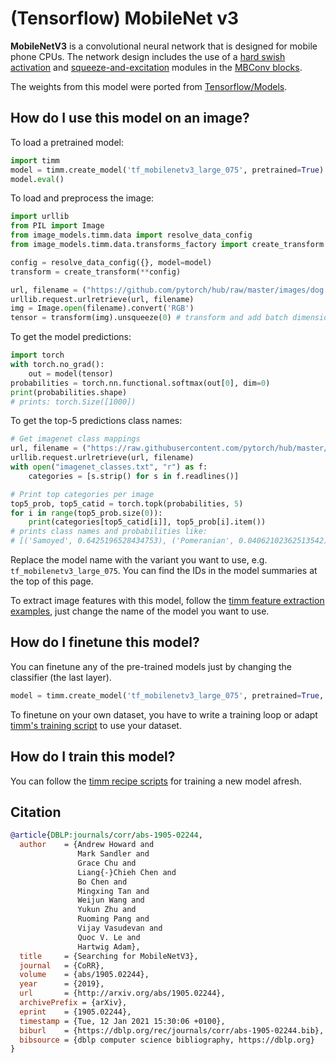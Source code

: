 # (Tensorflow) MobileNet v3

**MobileNetV3** is a convolutional neural network that is designed for mobile phone CPUs. The network design includes the use of a [hard swish activation](https://paperswithcode.com/method/hard-swish) and [squeeze-and-excitation](https://paperswithcode.com/method/squeeze-and-excitation-block) modules in the [MBConv blocks](https://paperswithcode.com/method/inverted-residual-block).

The weights from this model were ported from [Tensorflow/Models](https://github.com/tensorflow/models).

## How do I use this model on an image?
To load a pretrained model:

```python
import timm
model = timm.create_model('tf_mobilenetv3_large_075', pretrained=True)
model.eval()
```

To load and preprocess the image:
```python 
import urllib
from PIL import Image
from image_models.timm.data import resolve_data_config
from image_models.timm.data.transforms_factory import create_transform

config = resolve_data_config({}, model=model)
transform = create_transform(**config)

url, filename = ("https://github.com/pytorch/hub/raw/master/images/dog.jpg", "dog.jpg")
urllib.request.urlretrieve(url, filename)
img = Image.open(filename).convert('RGB')
tensor = transform(img).unsqueeze(0) # transform and add batch dimension
```

To get the model predictions:
```python
import torch
with torch.no_grad():
    out = model(tensor)
probabilities = torch.nn.functional.softmax(out[0], dim=0)
print(probabilities.shape)
# prints: torch.Size([1000])
```

To get the top-5 predictions class names:
```python
# Get imagenet class mappings
url, filename = ("https://raw.githubusercontent.com/pytorch/hub/master/imagenet_classes.txt", "imagenet_classes.txt")
urllib.request.urlretrieve(url, filename) 
with open("imagenet_classes.txt", "r") as f:
    categories = [s.strip() for s in f.readlines()]

# Print top categories per image
top5_prob, top5_catid = torch.topk(probabilities, 5)
for i in range(top5_prob.size(0)):
    print(categories[top5_catid[i]], top5_prob[i].item())
# prints class names and probabilities like:
# [('Samoyed', 0.6425196528434753), ('Pomeranian', 0.04062102362513542), ('keeshond', 0.03186424449086189), ('white wolf', 0.01739676296710968), ('Eskimo dog', 0.011717947199940681)]
```

Replace the model name with the variant you want to use, e.g. `tf_mobilenetv3_large_075`. You can find the IDs in the model summaries at the top of this page.

To extract image features with this model, follow the [timm feature extraction examples](https://rwightman.github.io/pytorch-image-models/feature_extraction/), just change the name of the model you want to use.

## How do I finetune this model?
You can finetune any of the pre-trained models just by changing the classifier (the last layer).
```python
model = timm.create_model('tf_mobilenetv3_large_075', pretrained=True, num_classes=NUM_FINETUNE_CLASSES)
```
To finetune on your own dataset, you have to write a training loop or adapt [timm's training
script](https://github.com/rwightman/pytorch-image-models/blob/master/train.py) to use your dataset.

## How do I train this model?

You can follow the [timm recipe scripts](https://rwightman.github.io/pytorch-image-models/scripts/) for training a new model afresh.

## Citation

```BibTeX
@article{DBLP:journals/corr/abs-1905-02244,
  author    = {Andrew Howard and
               Mark Sandler and
               Grace Chu and
               Liang{-}Chieh Chen and
               Bo Chen and
               Mingxing Tan and
               Weijun Wang and
               Yukun Zhu and
               Ruoming Pang and
               Vijay Vasudevan and
               Quoc V. Le and
               Hartwig Adam},
  title     = {Searching for MobileNetV3},
  journal   = {CoRR},
  volume    = {abs/1905.02244},
  year      = {2019},
  url       = {http://arxiv.org/abs/1905.02244},
  archivePrefix = {arXiv},
  eprint    = {1905.02244},
  timestamp = {Tue, 12 Jan 2021 15:30:06 +0100},
  biburl    = {https://dblp.org/rec/journals/corr/abs-1905-02244.bib},
  bibsource = {dblp computer science bibliography, https://dblp.org}
}
```

<!--
Type: model-index
Collections:
- Name: TF MobileNet V3
  Paper:
    Title: Searching for MobileNetV3
    URL: https://paperswithcode.com/paper/searching-for-mobilenetv3
Models:
- Name: tf_mobilenetv3_large_075
  In Collection: TF MobileNet V3
  Metadata:
    FLOPs: 194323712
    Parameters: 3990000
    File Size: 16097377
    Architecture:
    - 1x1 Convolution
    - Batch Normalization
    - Convolution
    - Dense Connections
    - Depthwise Separable Convolution
    - Dropout
    - Global Average Pooling
    - Hard Swish
    - Inverted Residual Block
    - ReLU
    - Residual Connection
    - Softmax
    - Squeeze-and-Excitation Block
    Tasks:
    - Image Classification
    Training Techniques:
    - RMSProp
    - Weight Decay
    Training Data:
    - ImageNet
    Training Resources: 4x4 TPU Pod
    ID: tf_mobilenetv3_large_075
    LR: 0.1
    Dropout: 0.8
    Crop Pct: '0.875'
    Momentum: 0.9
    Batch Size: 4096
    Image Size: '224'
    Weight Decay: 1.0e-05
    Interpolation: bilinear
  Code: https://github.com/rwightman/pytorch-image-models/blob/9a25fdf3ad0414b4d66da443fe60ae0aa14edc84/timm/models/mobilenetv3.py#L394
  Weights: https://github.com/rwightman/pytorch-image-models/releases/download/v0.1-weights/tf_mobilenetv3_large_075-150ee8b0.pth
  Results:
  - Task: Image Classification
    Dataset: ImageNet
    Metrics:
      Top 1 Accuracy: 73.45%
      Top 5 Accuracy: 91.34%
- Name: tf_mobilenetv3_large_100
  In Collection: TF MobileNet V3
  Metadata:
    FLOPs: 274535288
    Parameters: 5480000
    File Size: 22076649
    Architecture:
    - 1x1 Convolution
    - Batch Normalization
    - Convolution
    - Dense Connections
    - Depthwise Separable Convolution
    - Dropout
    - Global Average Pooling
    - Hard Swish
    - Inverted Residual Block
    - ReLU
    - Residual Connection
    - Softmax
    - Squeeze-and-Excitation Block
    Tasks:
    - Image Classification
    Training Techniques:
    - RMSProp
    - Weight Decay
    Training Data:
    - ImageNet
    Training Resources: 4x4 TPU Pod
    ID: tf_mobilenetv3_large_100
    LR: 0.1
    Dropout: 0.8
    Crop Pct: '0.875'
    Momentum: 0.9
    Batch Size: 4096
    Image Size: '224'
    Weight Decay: 1.0e-05
    Interpolation: bilinear
  Code: https://github.com/rwightman/pytorch-image-models/blob/9a25fdf3ad0414b4d66da443fe60ae0aa14edc84/timm/models/mobilenetv3.py#L403
  Weights: https://github.com/rwightman/pytorch-image-models/releases/download/v0.1-weights/tf_mobilenetv3_large_100-427764d5.pth
  Results:
  - Task: Image Classification
    Dataset: ImageNet
    Metrics:
      Top 1 Accuracy: 75.51%
      Top 5 Accuracy: 92.61%
- Name: tf_mobilenetv3_large_minimal_100
  In Collection: TF MobileNet V3
  Metadata:
    FLOPs: 267216928
    Parameters: 3920000
    File Size: 15836368
    Architecture:
    - 1x1 Convolution
    - Batch Normalization
    - Convolution
    - Dense Connections
    - Depthwise Separable Convolution
    - Dropout
    - Global Average Pooling
    - Hard Swish
    - Inverted Residual Block
    - ReLU
    - Residual Connection
    - Softmax
    - Squeeze-and-Excitation Block
    Tasks:
    - Image Classification
    Training Techniques:
    - RMSProp
    - Weight Decay
    Training Data:
    - ImageNet
    Training Resources: 4x4 TPU Pod
    ID: tf_mobilenetv3_large_minimal_100
    LR: 0.1
    Dropout: 0.8
    Crop Pct: '0.875'
    Momentum: 0.9
    Batch Size: 4096
    Image Size: '224'
    Weight Decay: 1.0e-05
    Interpolation: bilinear
  Code: https://github.com/rwightman/pytorch-image-models/blob/9a25fdf3ad0414b4d66da443fe60ae0aa14edc84/timm/models/mobilenetv3.py#L412
  Weights: https://github.com/rwightman/pytorch-image-models/releases/download/v0.1-weights/tf_mobilenetv3_large_minimal_100-8596ae28.pth
  Results:
  - Task: Image Classification
    Dataset: ImageNet
    Metrics:
      Top 1 Accuracy: 72.24%
      Top 5 Accuracy: 90.64%
- Name: tf_mobilenetv3_small_075
  In Collection: TF MobileNet V3
  Metadata:
    FLOPs: 48457664
    Parameters: 2040000
    File Size: 8242701
    Architecture:
    - 1x1 Convolution
    - Batch Normalization
    - Convolution
    - Dense Connections
    - Depthwise Separable Convolution
    - Dropout
    - Global Average Pooling
    - Hard Swish
    - Inverted Residual Block
    - ReLU
    - Residual Connection
    - Softmax
    - Squeeze-and-Excitation Block
    Tasks:
    - Image Classification
    Training Techniques:
    - RMSProp
    - Weight Decay
    Training Data:
    - ImageNet
    Training Resources: 16x GPUs
    ID: tf_mobilenetv3_small_075
    LR: 0.045
    Crop Pct: '0.875'
    Momentum: 0.9
    Batch Size: 4096
    Image Size: '224'
    Weight Decay: 4.0e-05
    Interpolation: bilinear
    RMSProp Decay: 0.9
  Code: https://github.com/rwightman/pytorch-image-models/blob/9a25fdf3ad0414b4d66da443fe60ae0aa14edc84/timm/models/mobilenetv3.py#L421
  Weights: https://github.com/rwightman/pytorch-image-models/releases/download/v0.1-weights/tf_mobilenetv3_small_075-da427f52.pth
  Results:
  - Task: Image Classification
    Dataset: ImageNet
    Metrics:
      Top 1 Accuracy: 65.72%
      Top 5 Accuracy: 86.13%
- Name: tf_mobilenetv3_small_100
  In Collection: TF MobileNet V3
  Metadata:
    FLOPs: 65450600
    Parameters: 2540000
    File Size: 10256398
    Architecture:
    - 1x1 Convolution
    - Batch Normalization
    - Convolution
    - Dense Connections
    - Depthwise Separable Convolution
    - Dropout
    - Global Average Pooling
    - Hard Swish
    - Inverted Residual Block
    - ReLU
    - Residual Connection
    - Softmax
    - Squeeze-and-Excitation Block
    Tasks:
    - Image Classification
    Training Techniques:
    - RMSProp
    - Weight Decay
    Training Data:
    - ImageNet
    Training Resources: 16x GPUs
    ID: tf_mobilenetv3_small_100
    LR: 0.045
    Crop Pct: '0.875'
    Momentum: 0.9
    Batch Size: 4096
    Image Size: '224'
    Weight Decay: 4.0e-05
    Interpolation: bilinear
    RMSProp Decay: 0.9
  Code: https://github.com/rwightman/pytorch-image-models/blob/9a25fdf3ad0414b4d66da443fe60ae0aa14edc84/timm/models/mobilenetv3.py#L430
  Weights: https://github.com/rwightman/pytorch-image-models/releases/download/v0.1-weights/tf_mobilenetv3_small_100-37f49e2b.pth
  Results:
  - Task: Image Classification
    Dataset: ImageNet
    Metrics:
      Top 1 Accuracy: 67.92%
      Top 5 Accuracy: 87.68%
- Name: tf_mobilenetv3_small_minimal_100
  In Collection: TF MobileNet V3
  Metadata:
    FLOPs: 60827936
    Parameters: 2040000
    File Size: 8258083
    Architecture:
    - 1x1 Convolution
    - Batch Normalization
    - Convolution
    - Dense Connections
    - Depthwise Separable Convolution
    - Dropout
    - Global Average Pooling
    - Hard Swish
    - Inverted Residual Block
    - ReLU
    - Residual Connection
    - Softmax
    - Squeeze-and-Excitation Block
    Tasks:
    - Image Classification
    Training Techniques:
    - RMSProp
    - Weight Decay
    Training Data:
    - ImageNet
    Training Resources: 16x GPUs
    ID: tf_mobilenetv3_small_minimal_100
    LR: 0.045
    Crop Pct: '0.875'
    Momentum: 0.9
    Batch Size: 4096
    Image Size: '224'
    Weight Decay: 4.0e-05
    Interpolation: bilinear
    RMSProp Decay: 0.9
  Code: https://github.com/rwightman/pytorch-image-models/blob/9a25fdf3ad0414b4d66da443fe60ae0aa14edc84/timm/models/mobilenetv3.py#L439
  Weights: https://github.com/rwightman/pytorch-image-models/releases/download/v0.1-weights/tf_mobilenetv3_small_minimal_100-922a7843.pth
  Results:
  - Task: Image Classification
    Dataset: ImageNet
    Metrics:
      Top 1 Accuracy: 62.91%
      Top 5 Accuracy: 84.24%
-->